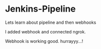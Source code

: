 # Jenkins-Pipeline
Lets learn about pipeline and then webhooks

I added webhook and connected ngrok.

Webhook is working good. hurrayyy...!
